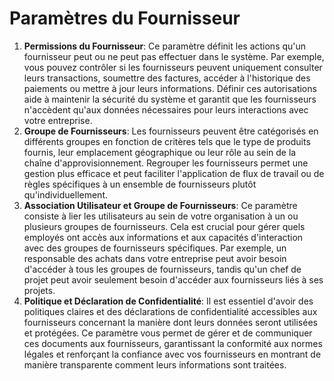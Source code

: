 # Paramètres du Fournisseur

1. **Permissions du Fournisseur**: Ce paramètre définit les actions qu'un fournisseur peut ou ne peut pas effectuer dans le système. Par exemple, vous pouvez contrôler si les fournisseurs peuvent uniquement consulter leurs transactions, soumettre des factures, accéder à l'historique des paiements ou mettre à jour leurs informations. Définir ces autorisations aide à maintenir la sécurité du système et garantit que les fournisseurs n'accèdent qu'aux données nécessaires pour leurs interactions avec votre entreprise.
2. **Groupe de Fournisseurs**: Les fournisseurs peuvent être catégorisés en différents groupes en fonction de critères tels que le type de produits fournis, leur emplacement géographique ou leur rôle au sein de la chaîne d'approvisionnement. Regrouper les fournisseurs permet une gestion plus efficace et peut faciliter l'application de flux de travail ou de règles spécifiques à un ensemble de fournisseurs plutôt qu'individuellement.
3. **Association Utilisateur et Groupe de Fournisseurs**: Ce paramètre consiste à lier les utilisateurs au sein de votre organisation à un ou plusieurs groupes de fournisseurs. Cela est crucial pour gérer quels employés ont accès aux informations et aux capacités d'interaction avec des groupes de fournisseurs spécifiques. Par exemple, un responsable des achats dans votre entreprise peut avoir besoin d'accéder à tous les groupes de fournisseurs, tandis qu'un chef de projet peut avoir seulement besoin d'accéder aux fournisseurs liés à ses projets.
4. **Politique et Déclaration de Confidentialité**: Il est essentiel d'avoir des politiques claires et des déclarations de confidentialité accessibles aux fournisseurs concernant la manière dont leurs données seront utilisées et protégées. Ce paramètre vous permet de gérer et de communiquer ces documents aux fournisseurs, garantissant la conformité aux normes légales et renforçant la confiance avec vos fournisseurs en montrant de manière transparente comment leurs informations sont traitées.
